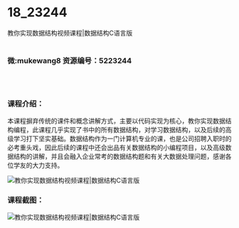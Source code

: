 # 18_23244
教你实现数据结构视频课程|数据结构C语言版
<br/></br>
<h3>微:mukewang8 资源编号：5223244</h3>
<br/></br>
<h3>课程介绍：</h3>
<p>本课程摒弃传统的课件和概念讲解方式，主要以代码实现为核心，教你实现<a title="查看与 数据结构 相关的文章" target="_blank">数据结构</a>编程，此课程几乎实现了书中的所有<a title="查看与 数据结构 相关的文章" target="_blank">数据结构</a>，对学习数据结构，以及后续的高级学习打下坚实基础。数据结构作为一门计算机专业的课，也是公司招聘入职时的必考重头戏，因此后续的课程中还会出品有关数据结构的小编程项目，以及高级数据结构的讲解，并且会融入企业常考的数据结构题和有关大数据处理问题，感谢各位学友的大力支持。</p>
<p><img src="https://www.ko996.com/wp-content/uploads/img/2022/03/1-54-300x166.png" alt="教你实现数据结构视频课程|数据结构C语言版"></p>
<div class="info-desc">
<h3>课程截图：</h3>
<p><img src="https://www.ko996.com/wp-content/uploads/img/2022/03/2-33.png" alt="教你实现数据结构视频课程|数据结构C语言版"></p>


			
</div>
